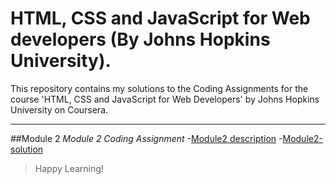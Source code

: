 # HTML, CSS and JavaScript for Web developers (By Johns Hopkins University).
This repository contains my solutions to the Coding Assignments for the course 'HTML, CSS and JavaScript for Web Developers' by Johns Hopkins University on Coursera.
___
##Module 2
_Module 2 Coding Assignment_
-[Module2 description](https://github.com/jhu-ep-coursera/fullstack-course4/blob/master/assignments/assignment2/Assignment-2.md)
-[Module2-solution](https://nikhilsadawarti.github.io/Coursera-course/Module2-solution/)

>Happy Learning!



